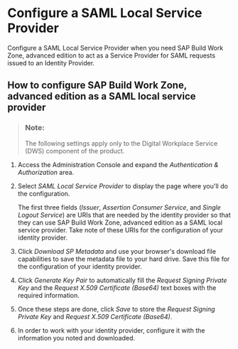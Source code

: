 <!-- loio361d44573e42468894e75b40ef02057c -->

# Configure a SAML Local Service Provider

Configure a SAML Local Service Provider when you need SAP Build Work Zone, advanced edition to act as a Service Provider for SAML requests issued to an Identity Provider.



<a name="loio361d44573e42468894e75b40ef02057c__section_gx5_c2b_nrb"/>

## How to configure SAP Build Work Zone, advanced edition as a SAML local service provider

> ### Note:  
> The following settings apply only to the Digital Workplace Service \(DWS\) component of the product.

1.  Access the Administration Console and expand the *Authentication & Authorization* area.

2.  Select *SAML Local Service Provider* to display the page where you'll do the configuration.

    The first three fields \(*Issuer*, *Assertion Consumer Service*, and *Single Logout Service*\) are URIs that are needed by the identity provider so that they can use SAP Build Work Zone, advanced edition as a SAML local service provider. Take note of these URIs for the configuration of your identity provider.

3.  Click *Download SP Metadata* and use your browser's download file capabilities to save the metadata file to your hard drive. Save this file for the configuration of your identity provider.

4.  Click *Generate Key Pair* to automatically fill the *Request Signing Private Key* and the *Request X.509 Certificate \(Base64\)* text boxes with the required information.

5.  Once these steps are done, click *Save* to store the *Request Signing Private Key* and *Request X.509 Certificate \(Base64\)*.

6.  In order to work with your identity provider, configure it with the information you noted and downloaded.

